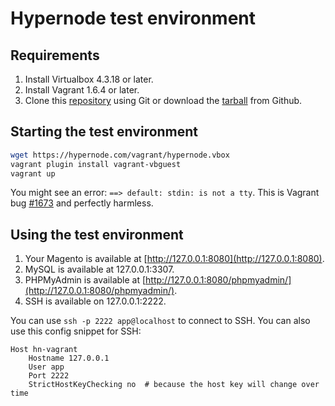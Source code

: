 # Hypernode test environment

## Requirements

1. Install Virtualbox 4.3.18 or later.
2. Install Vagrant 1.6.4 or later.
3. Clone this [repository](https://github.com/ByteInternet/hypernode-vagrant.git) using Git or download the [tarball](https://github.com/ByteInternet/hypernode-vagrant/archive/master.zip) from Github.


## Starting the test environment

```bash
wget https://hypernode.com/vagrant/hypernode.vbox
vagrant plugin install vagrant-vbguest
vagrant up
```

You might see an error: `==> default: stdin: is not a tty`. This is Vagrant bug [#1673](https://github.com/mitchellh/vagrant/issues/1673) and perfectly harmless. 

## Using the test environment

1. Your Magento is available at [http://127.0.0.1:8080](http://127.0.0.1:8080).
2. MySQL is available at 127.0.0.1:3307.
3. PHPMyAdmin is available at [http://127.0.0.1:8080/phpmyadmin/](http://127.0.0.1:8080/phpmyadmin/).
4. SSH is available on 127.0.0.1:2222.

You can use `ssh -p 2222 app@localhost` to connect to SSH. You can also use this config snippet for SSH:

```
Host hn-vagrant
    Hostname 127.0.0.1
    User app
    Port 2222
    StrictHostKeyChecking no  # because the host key will change over time
````
